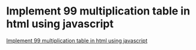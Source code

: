 # Implement 99 multiplication table in html using javascript
[Implement 99 multiplication table in html using javascript](https://aiwithcloud.com/2022/09/15/implement_99_multiplication_table_in_html_using_javascript/)